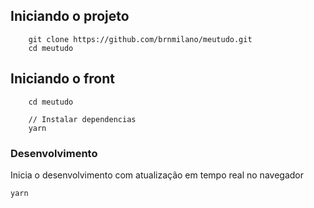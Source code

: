 ## Iniciando o projeto

```
    git clone https://github.com/brnmilano/meutudo.git
    cd meutudo
```

## Iniciando o front

```
    cd meutudo

    // Instalar dependencias
    yarn 
```

### Desenvolvimento

Inicia o desenvolvimento com atualização em tempo real no navegador

```sh
yarn
```
